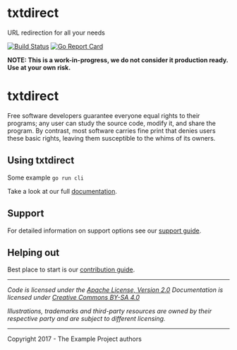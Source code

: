 
# txtdirect


URL redirection for all your needs

[![Build Status](https://travis-ci.org/txtdirect/txtdirect.svg?branch=master)](https://travis-ci.org/txtdirect/txtdirect) [![Go Report Card](https://goreportcard.com/badge/github.com/txtdirect/txtdirect)](https://goreportcard.com/report/github.com/txtdirect/txtdirect)


**NOTE: This is a work-in-progress, we do not consider it production ready. Use at your own risk.**


# txtdirect
Free software developers guarantee everyone equal rights to their programs;
any user can study the source code, modify it, and share the program.
By contrast, most software carries fine print that denies users these basic rights, leaving them susceptible to the whims of its owners.



## Using txtdirect


  Some example ```go run cli```




Take a look at our full [documentation](/docs).


## Support
For detailed information on support options see our [support guide](/SUPPORT.md).

## Helping out
Best place to start is our [contribution guide](/CONTRIBUTING.md).

----

*Code is licensed under the [Apache License, Version 2.0](/LICENSE)*
*Documentation is licensed under [Creative Commons BY-SA 4.0](/docs/LICENSE)*

*Illustrations, trademarks and third-party resources are owned by their respective party and are subject to different licensing.*

---

Copyright 2017 - The Example Project authors
